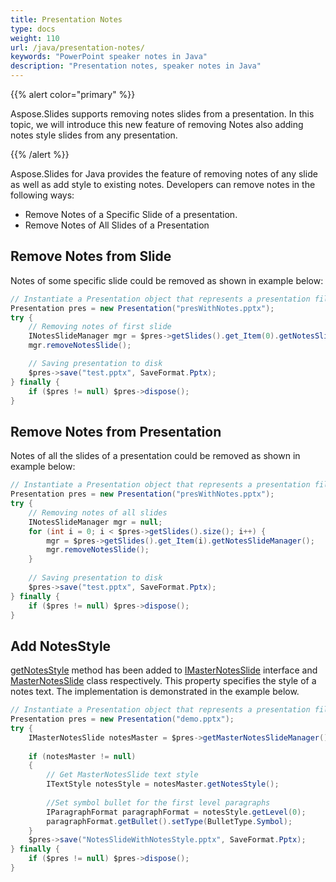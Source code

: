 ```yaml
---
title: Presentation Notes
type: docs
weight: 110
url: /java/presentation-notes/
keywords: "PowerPoint speaker notes in Java"
description: "Presentation notes, speaker notes in Java"
---
```



{{% alert color="primary" %}} 

Aspose.Slides supports removing notes slides from a presentation. In this topic, we will introduce this new feature of removing Notes also adding notes style slides from any presentation. 

{{% /alert %}} 

Aspose.Slides for Java provides the feature of removing notes of any slide as well as add style to existing notes. Developers can remove notes in the following ways:

* Remove Notes of a Specific Slide of a presentation.
* Remove Notes of All Slides of a Presentation


## **Remove Notes from Slide**
Notes of some specific slide could be removed as shown in example below:

```java
// Instantiate a Presentation object that represents a presentation file
Presentation pres = new Presentation("presWithNotes.pptx");
try {
    // Removing notes of first slide
    INotesSlideManager mgr = $pres->getSlides().get_Item(0).getNotesSlideManager();
    mgr.removeNotesSlide();

    // Saving presentation to disk
    $pres->save("test.pptx", SaveFormat.Pptx);
} finally {
    if ($pres != null) $pres->dispose();
}
```

## **Remove Notes from Presentation**
Notes of all the slides of a presentation could be removed as shown in example below:

```java
// Instantiate a Presentation object that represents a presentation file
Presentation pres = new Presentation("presWithNotes.pptx");
try {
    // Removing notes of all slides
    INotesSlideManager mgr = null;
    for (int i = 0; i < $pres->getSlides().size(); i++) {
        mgr = $pres->getSlides().get_Item(i).getNotesSlideManager();
        mgr.removeNotesSlide();
    }
    
    // Saving presentation to disk
    $pres->save("test.pptx", SaveFormat.Pptx);
} finally {
    if ($pres != null) $pres->dispose();
}
```

## **Add NotesStyle**
[getNotesStyle](https://apireference.aspose.com/slides/java/com.aspose.slides/IMasterNotesSlide#getNotesStyle--) method has been added to [IMasterNotesSlide](https://apireference.aspose.com/slides/java/com.aspose.slides/IMasterNotesSlide) interface and [MasterNotesSlide](https://apireference.aspose.com/slides/java/com.aspose.slides/MasterNotesSlide) class respectively. This property specifies the style of a notes text. The implementation is demonstrated in the example below.

```java
// Instantiate a Presentation object that represents a presentation file
Presentation pres = new Presentation("demo.pptx");
try {
    IMasterNotesSlide notesMaster = $pres->getMasterNotesSlideManager().getMasterNotesSlide();
    
    if (notesMaster != null)
    {
        // Get MasterNotesSlide text style
        ITextStyle notesStyle = notesMaster.getNotesStyle();
    
        //Set symbol bullet for the first level paragraphs
        IParagraphFormat paragraphFormat = notesStyle.getLevel(0);
        paragraphFormat.getBullet().setType(BulletType.Symbol);
    }
    $pres->save("NotesSlideWithNotesStyle.pptx", SaveFormat.Pptx);
} finally {
    if ($pres != null) $pres->dispose();
}
```